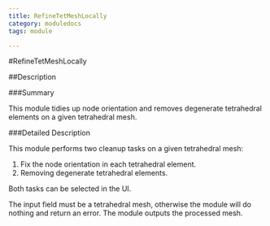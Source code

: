 ```yaml
---
title: RefineTetMeshLocally
category: moduledocs
tags: module

---
```


#RefineTetMeshLocally

##Description

###Summary

This module tidies up node orientation and removes degenerate tetrahedral elements on a given tetrahedral mesh.

###Detailed Description

This module performs two cleanup tasks on a given tetrahedral mesh:

  1. Fix the node orientation in each tetrahedral element.
  2. Removing degenerate tetrahedral elements. 
  
Both tasks can be selected in the UI.

The input field must be a tetrahedral mesh, otherwise the module will do nothing and return an error. The module outputs the processed mesh.